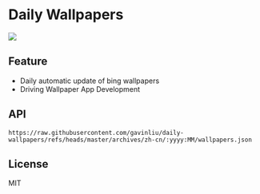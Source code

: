 # Daily Wallpapers
  
![](https://www.bing.com/th?id=OHR.CenoteLilies_ZH-CN5915682591_UHD.jpg)

## Feature

- Daily automatic update of bing wallpapers
- Driving Wallpaper App Development

## API

```
https://raw.githubusercontent.com/gavinliu/daily-wallpapers/refs/heads/master/archives/zh-cn/:yyyy:MM/wallpapers.json
```

## License

MIT
  